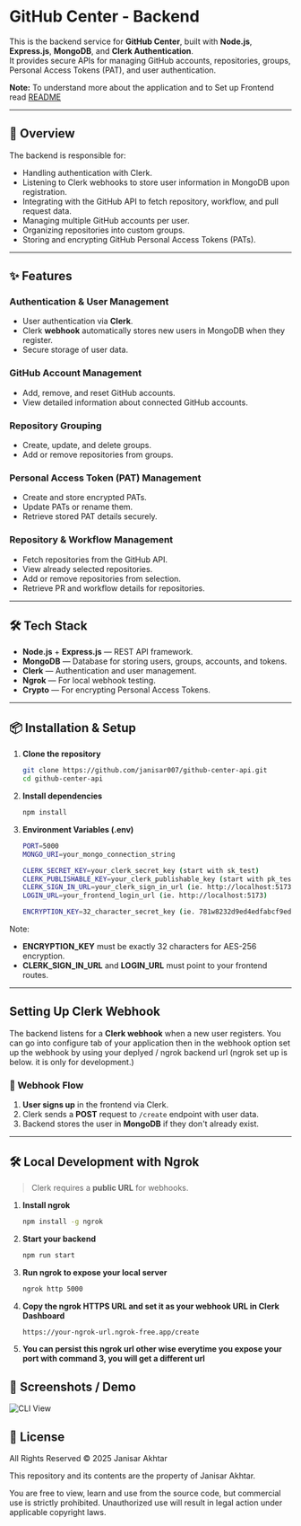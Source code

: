 # GitHub Center - Backend

This is the backend service for **GitHub Center**, built with **Node.js**, **Express.js**, **MongoDB**, and **Clerk Authentication**.  
It provides secure APIs for managing GitHub accounts, repositories, groups, Personal Access Tokens (PAT), and user authentication.

**Note:** To understand more about the application and to Set up Frontend read [README](https://github.com/janisar007/githubcenter-client)

---

## 🚀 Overview

The backend is responsible for:

- Handling authentication with Clerk.
- Listening to Clerk webhooks to store user information in MongoDB upon registration.
- Integrating with the GitHub API to fetch repository, workflow, and pull request data.
- Managing multiple GitHub accounts per user.
- Organizing repositories into custom groups.
- Storing and encrypting GitHub Personal Access Tokens (PATs).

---

## ✨ Features

### **Authentication & User Management**

- User authentication via **Clerk**.
- Clerk **webhook** automatically stores new users in MongoDB when they register.
- Secure storage of user data.

### **GitHub Account Management**

- Add, remove, and reset GitHub accounts.
- View detailed information about connected GitHub accounts.

### **Repository Grouping**

- Create, update, and delete groups.
- Add or remove repositories from groups.

### **Personal Access Token (PAT) Management**

- Create and store encrypted PATs.
- Update PATs or rename them.
- Retrieve stored PAT details securely.

### **Repository & Workflow Management**

- Fetch repositories from the GitHub API.
- View already selected repositories.
- Add or remove repositories from selection.
- Retrieve PR and workflow details for repositories.

---

## 🛠 Tech Stack

- **Node.js** + **Express.js** — REST API framework.
- **MongoDB** — Database for storing users, groups, accounts, and tokens.
- **Clerk** — Authentication and user management.
- **Ngrok** — For local webhook testing.
- **Crypto** — For encrypting Personal Access Tokens.

---

## 📦 Installation & Setup

1. **Clone the repository**
   ```bash
   git clone https://github.com/janisar007/github-center-api.git
   cd github-center-api


2. **Install dependencies**
   ```bash
   npm install


3. **Environment Variables (.env)**
   ```bash
   PORT=5000
   MONGO_URI=your_mongo_connection_string

   CLERK_SECRET_KEY=your_clerk_secret_key (start with sk_test)
   CLERK_PUBLISHABLE_KEY=your_clerk_publishable_key (start with pk_test)
   CLERK_SIGN_IN_URL=your_clerk_sign_in_url (ie. http://localhost:5173/signin)
   LOGIN_URL=your_frontend_login_url (ie. http://localhost:5173)

   ENCRYPTION_KEY=32_character_secret_key (ie. 781w8232d9ed4edfabcf9ed2b1a0eecb0e3tt96d3857f6ef1c53b2cf7a3fc1o5)


Note:

- **ENCRYPTION_KEY** must be exactly 32 characters for AES-256 encryption.
- **CLERK_SIGN_IN_URL** and **LOGIN_URL** must point to your frontend routes.

---

## Setting Up Clerk Webhook

The backend listens for a **Clerk webhook** when a new user registers.
You can go into configure tab of your application then in the webhook option set up the webhook by using your deplyed / ngrok backend url (ngrok set up is below. it is only for development.)



### 📜 Webhook Flow

1. **User signs up** in the frontend via Clerk.
2. Clerk sends a **POST** request to `/create` endpoint with user data.
3. Backend stores the user in **MongoDB** if they don't already exist.

---

## 🛠 Local Development with Ngrok

> Clerk requires a **public URL** for webhooks.

1. **Install ngrok**
   ```bash
   npm install -g ngrok


2. **Start your backend**
   ```bash
   npm run start

3. **Run ngrok to expose your local server**
   ```bash
   ngrok http 5000

4. **Copy the ngrok HTTPS URL and set it as your webhook URL in Clerk Dashboard**
   ```bash
   https://your-ngrok-url.ngrok-free.app/create

5. **You can persist this ngrok url other wise everytime you expose your port with command 3, you will get a different url**

## 📸 Screenshots / Demo

![CLI View](public/cli.png)


## 📜 License
All Rights Reserved © 2025 Janisar Akhtar

This repository and its contents are the property of Janisar Akhtar.

You are free to view, learn and use from the source code, but commercial use is strictly prohibited.
Unauthorized use will result in legal action under applicable copyright laws.


   
